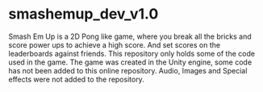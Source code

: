 # smashemup_dev_v1.0
Smash Em Up is a 2D Pong like game, where you break all the bricks and score power ups to achieve a high score. And set scores on the leaderboards against friends. This repository only holds some of the code used in the game. The game was created in the Unity engine, some code has not been added to this online repository. Audio, Images and Special effects were not added to the repository.
